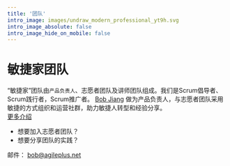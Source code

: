 ```yaml
---
title: '团队'
intro_image: images/undraw_modern_professional_yt9h.svg
intro_image_absolute: false
intro_image_hide_on_mobile: false
---
```


# 敏捷家团队

“敏捷家”团队由`产品负责人`、志愿者团队及讲师团队组成。我们是Scrum倡导者、Scrum践行者，Scrum推广者。 [Bob Jiang](https://bobjiang.com) 做为产品负责人，与志愿者团队采用敏捷的方式组织和运营社群，助力敏捷人转型和经验分享。  
[更多介绍](/about/)

- 想要加入志愿者团队？
- 想要分享团队的实践？

邮件： bob@agileplus.net